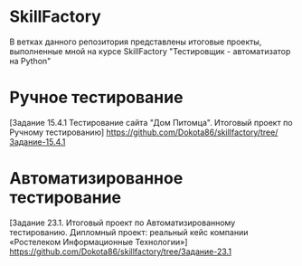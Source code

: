 # SkillFactory
В ветках данного репозитория представлены итоговые проекты, выполненные мной на курсе SkillFactory "Тестировщик - автоматизатор на Python"

# Ручное тестирование
[Задание 15.4.1 Тестирование сайта "Дом Питомца". Итоговый проект по Ручному тестированию] https://github.com/Dokota86/skillfactory/tree/Задание-15.4.1
# Автоматизированное тестирование
[Задание 23.1. Итоговый проект по Автоматизированному тестированию. Дипломный проект: реальный кейс компании «Ростелеком Информационные Технологии»] https://github.com/Dokota86/skillfactory/tree/Задание-23.1
